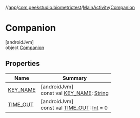 //[app](../../../../index.md)/[com.geekstudio.biometrictest](../../index.md)/[MainActivity](../index.md)/[Companion](index.md)

# Companion

[androidJvm]\
object [Companion](index.md)

## Properties

| Name | Summary |
|---|---|
| [KEY_NAME](-k-e-y_-n-a-m-e.md) | [androidJvm]<br>const val [KEY_NAME](-k-e-y_-n-a-m-e.md): [String](https://kotlinlang.org/api/latest/jvm/stdlib/kotlin/-string/index.html) |
| [TIME_OUT](-t-i-m-e_-o-u-t.md) | [androidJvm]<br>const val [TIME_OUT](-t-i-m-e_-o-u-t.md): [Int](https://kotlinlang.org/api/latest/jvm/stdlib/kotlin/-int/index.html) = 0 |
